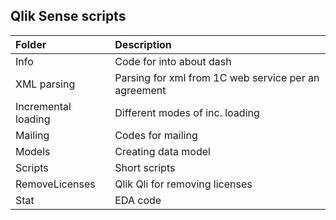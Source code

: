 ## Qlik Sense scripts

|        Folder         |       Description      |
| :-------------------  | :----------------------|
| Info                  | Code for into about dash |
| XML parsing           | Parsing for xml from 1C web service per an agreement |
| Incremental loading   | Different modes of inc. loading |
| Mailing               | Codes for mailing |
| Models                | Creating data model |
| Scripts               | Short scripts |
| RemoveLicenses        | Qlik Qli for removing licenses |
| Stat                  | EDA code |

